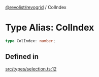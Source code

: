 [@revolist/revogrid](README.md) / ColIndex

# Type Alias: ColIndex

```ts
type ColIndex: number;
```

## Defined in

[src/types/selection.ts:12](https://github.com/revolist/revogrid/blob/39cfd614966a26ee6ce63b18984e6b24b2874cc5/src/types/selection.ts#L12)
